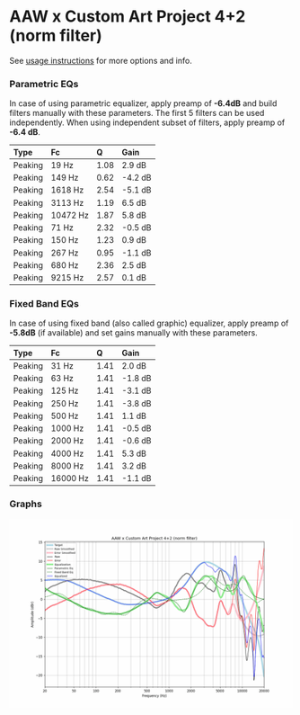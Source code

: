 # AAW x Custom Art Project 4+2 (norm filter)
See [usage instructions](https://github.com/jaakkopasanen/AutoEq#usage) for more options and info.

### Parametric EQs
In case of using parametric equalizer, apply preamp of **-6.4dB** and build filters manually
with these parameters. The first 5 filters can be used independently.
When using independent subset of filters, apply preamp of **-6.4 dB**.

| Type    | Fc       |    Q | Gain    |
|:--------|:---------|:-----|:--------|
| Peaking | 19 Hz    | 1.08 | 2.9 dB  |
| Peaking | 149 Hz   | 0.62 | -4.2 dB |
| Peaking | 1618 Hz  | 2.54 | -5.1 dB |
| Peaking | 3113 Hz  | 1.19 | 6.5 dB  |
| Peaking | 10472 Hz | 1.87 | 5.8 dB  |
| Peaking | 71 Hz    | 2.32 | -0.5 dB |
| Peaking | 150 Hz   | 1.23 | 0.9 dB  |
| Peaking | 267 Hz   | 0.95 | -1.1 dB |
| Peaking | 680 Hz   | 2.36 | 2.5 dB  |
| Peaking | 9215 Hz  | 2.57 | 0.1 dB  |

### Fixed Band EQs
In case of using fixed band (also called graphic) equalizer, apply preamp of **-5.8dB**
(if available) and set gains manually with these parameters.

| Type    | Fc       |    Q | Gain    |
|:--------|:---------|:-----|:--------|
| Peaking | 31 Hz    | 1.41 | 2.0 dB  |
| Peaking | 63 Hz    | 1.41 | -1.8 dB |
| Peaking | 125 Hz   | 1.41 | -3.1 dB |
| Peaking | 250 Hz   | 1.41 | -3.8 dB |
| Peaking | 500 Hz   | 1.41 | 1.1 dB  |
| Peaking | 1000 Hz  | 1.41 | -0.5 dB |
| Peaking | 2000 Hz  | 1.41 | -0.6 dB |
| Peaking | 4000 Hz  | 1.41 | 5.3 dB  |
| Peaking | 8000 Hz  | 1.41 | 3.2 dB  |
| Peaking | 16000 Hz | 1.41 | -1.1 dB |

### Graphs
![](./AAW%20x%20Custom%20Art%20Project%204+2%20(norm%20filter).png)